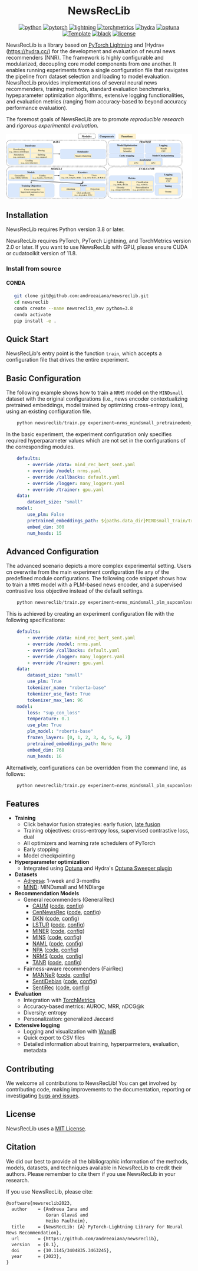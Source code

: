 <div align="center">

# NewsRecLib

[![python](https://img.shields.io/badge/-Python_3.8_%7C_3.9_%7C_3.10-blue?logo=python&logoColor=white)](https://github.com/pre-commit/pre-commit)
[![pytorch](https://img.shields.io/badge/PyTorch_2.0+-ee4c2c?logo=pytorch&logoColor=white)](https://pytorch.org/get-started/locally/)
[![lightning](https://img.shields.io/badge/-Lightning_2.0+-792ee5?logo=pytorchlightning&logoColor=white)](https://pytorchlightning.ai/)
[![torchmetrics](https://img.shields.io/badge/-TorchMetrics_2.0+-792ee5?logo=torchmetrics&logoColor=white)](https://lightning.ai/docs/pytorch/stable/ecosystem/metrics.html)
[![hydra](https://img.shields.io/badge/Config-Hydra_1.3-89b8cd)](https://hydra.cc/)
[![optuna](https://img.shields.io/badge/Optimization-Optuna_1.3-89b8cd)](https://optuna.org/)
<a href="https://github.com/ashleve/lightning-hydra-template"><img alt="Template" src="https://img.shields.io/badge/-Lightning--Hydra--Template-017F2F?style=flat&logo=github&labelColor=gray"></a>
[![black](https://img.shields.io/badge/Code%20Style-Black-black.svg?labelColor=gray)](https://black.readthedocs.io/en/stable/)
[![license](https://img.shields.io/badge/License-MIT-green.svg?labelColor=gray)](https://github.com/ashleve/lightning-hydra-template#license)

</div>

NewsRecLib is a library based on [PyTorch Lightning](https://lightning.ai/docs/pytorch/stable/) and \[Hydra=(https://hydra.cc/)
for the development and evaluation of neural news recommenders (NNR).
The framework is highly configurable and modularized, decoupling core model components from one another.
It enables running experiments from a single configuration file that navigates the pipeline from dataset selection and loading
to model evaluation. NewsRecLib provides implementations of several neural news recommenders, training methods,
standard evaluation benchmarks, hypeparameter optimization algorithms, extensive logging functionalities, and evaluation metrics
(ranging from accuracy-based to beyond accuracy performance evaluation).

The foremost goals of NewsRecLib are to promote *reproducible research* and *rigorous experimental evaluation*.

![NewsRecLib schema](docs/source/_static/framework.png)

## Installation

NewsRecLib requires Python version 3.8 or later.

NewsRecLib requires PyTorch, PyTorch Lightning, and TorchMetrics version 2.0 or later.
If you want to use NewsRecLib with GPU, please ensure CUDA or cudatoolkit version of 11.8.

### Install from source

#### CONDA

```bash
   git clone git@github.com:andreeaiana/newsreclib.git
   cd newsreclib
   conda create --name newsreclib_env python=3.8
   conda activate
   pip install -e .
```

## Quick Start

NewsRecLib's entry point is the function `train`, which accepts a
configuration file that drives the entire experiment.

## Basic Configuration

The following example shows how to train a `NRMS` model on the
`MINDsmall` dataset with the original configurations (i.e., news
encoder contextualizing pretrained embeddings, model trained by
optimizing cross-entropy loss), using an existing configuration file.

```python
    python newsreclib/train.py experiment=nrms_mindsmall_pretrainedemb_celoss_bertsent
```

In the basic experiment, the experiment configuration only specifies
required hyperparameter values which are not set in the configurations
of the corresponding modules.

```yaml
    defaults:
        - override /data: mind_rec_bert_sent.yaml
        - override /model: nrms.yaml
        - override /callbacks: default.yaml
        - override /logger: many_loggers.yaml
        - override /trainer: gpu.yaml
    data:
        dataset_size: "small"
    model:
        use_plm: False
        pretrained_embeddings_path: ${paths.data_dir}MINDsmall_train/transformed_word_embeddings.npy
        embed_dim: 300
        num_heads: 15
```

## Advanced Configuration

The advanced scenario depicts a more complex experimental setting.
Users cn overwrite from the main experiment configuration file any of the
predefined module configurations. The following code snippet shows how
to train a `NRMS` model with a PLM-based news encoder,
and a supervised contrastive loss objective instead of the default settings.

```python
    python newsreclib/train.py experiment=nrms_mindsmall_plm_supconloss_bertsent
```

This is achieved by creating an experiment configuration file with the
following specifications:

```yaml
    defaults:
        - override /data: mind_rec_bert_sent.yaml
        - override /model: nrms.yaml
        - override /callbacks: default.yaml
        - override /logger: many_loggers.yaml
        - override /trainer: gpu.yaml
    data:
        dataset_size: "small"
        use_plm: True
        tokenizer_name: "roberta-base"
        tokenizer_use_fast: True
        tokenizer_max_len: 96
    model:
        loss: "sup_con_loss"
        temperature: 0.1
        use_plm: True
        plm_model: "roberta-base"
        frozen_layers: [0, 1, 2, 3, 4, 5, 6, 7]
        pretrained_embeddings_path: None
        embed_dim: 768
        num_heads: 16
```

Alternatively, configurations can be overridden from the command line, as follows:

```python
    python newsreclib/train.py experiment=nrms_mindsmall_plm_supconloss_bertsent data.batch_size=128
```

## Features

- **Training**
  - Click behavior fusion strategies: early fusion, [late fusion](https://dl.acm.org/doi/pdf/10.1145/3539618.3592062)
  - Training objectives: cross-entropy loss, supervised contrastive loss, dual
  - All optimizers and learning rate schedulers of PyTorch
  - Early stopping
  - Model checkpointing
- **Hyperparameter optimization**
  - Integrated using [Optuna](https://optuna.org/) and Hydra's [Optuna Sweeper plugin](https://hydra.cc/docs/plugins/optuna_sweeper/)
- **Datasets**
  - [Adreesa](https://dl.acm.org/doi/pdf/10.1145/3106426.3109436): 1-week and 3-months
  - [MIND](https://aclanthology.org/2020.acl-main.331.pdf): MINDsmall and MINDlarge
- **Recommendation Models**
  - General recommenders (GeneralRec)
    - [CAUM](https://dl.acm.org/doi/pdf/10.1145/3477495.3531778) ([code](newsreclib/models/general_rec/caum_module.py), [config](configs/model/caum.yaml))
    - [CenNewsRec](https://aclanthology.org/2020.findings-emnlp.128.pdf) ([code](newsreclib/models/general_rec/cen_news_rec_module.py), [config](configs/model/cen_news_rec.yaml))
    - [DKN](https://dl.acm.org/doi/pdf/10.1145/3178876.3186175) ([code](newsreclib/models/general_rec/dkn_module.py), [config](configs/model/dkn.yaml))
    - [LSTUR](https://aclanthology.org/P19-1033.pdf) ([code](newsreclib/models/general_rec/lstur_module.py), [config](configs/model/lstur.yaml))
    - [MINER](https://aclanthology.org/2022.findings-acl.29.pdf) ([code](newsreclib/models/general_rec/miner_module.py), [config](configs/model/miner.yaml))
    - [MINS](https://ieeexplore.ieee.org/abstract/document/9747149) ([code](newsreclib/models/general_rec/mins_module.py), [config](configs/model/mins.yaml))
    - [NAML](https://www.ijcai.org/proceedings/2019/0536.pdf) ([code](newsreclib/models/general_rec/naml_module.py), [config](configs/model/naml.yaml))
    - [NPA](https://dl.acm.org/doi/pdf/10.1145/3292500.3330665) ([code](newsreclib/models/general_rec/npa_module.py), [config](configs/model/npa.yaml))
    - [NRMS](https://aclanthology.org/D19-1671.pdf) ([code](newsreclib/models/general_rec/nrms_module.py), [config](configs/model/nrms.yaml))
    - [TANR](https://aclanthology.org/P19-1110.pdf) ([code](newsreclib/models/general_rec/tanr_module.py), [config](configs/model/tanr.yaml))
  - Fairness-aware recommenders (FairRec)
    - [MANNeR](https://arxiv.org/pdf/2307.16089.pdf) ([code](newsreclib/models/fair_rec/manner_module.py), [config](configs/model/manner_module.yaml))
    - [SentiDebias](https://www.nature.com/articles/s41599-022-01473-1) ([code](newsreclib/models/fair_rec/senti_debias_module.py), [config](configs/model/senti_debias.yaml))
    - [SentiRec](https://aclanthology.org/2020.aacl-main.6.pdf) ([code](newsreclib/models/fair_rec/sentirec_module.py), [config](configs/model/sentirec.yaml))
- **Evaluation**
  - Integration with [TorchMetrics](https://torchmetrics.readthedocs.io/en/stable/)
  - Accuracy-based metrics: AUROC, MRR, nDCG@k
  - Diversity: entropy
  - Personalization: generalized Jaccard
- **Extensive logging**
  - Logging  and visualization with [WandB](https://wandb.ai/site)
  - Quick export to CSV files
  - Detailed information about training, hyperparmeters, evaluation, metadata

## Contributing

We welcome all contributions to NewsRecLib! You can get involved by contributing code, making improvements to the documentation,
reporting or investigating [bugs and issues](https://github.com/andreeaiana/newsreclib/issues).

## License

NewsRecLib uses a [MIT License](./LICENSE).

## Citation

We did our best to provide all the bibliographic information of the methods, models, datasets, and techniques available in NewsRecLib
to credit their authors. Please remember to cite them if you use NewsRecLib in your research.

If you use NewsRecLib, please cite:

```
@software{newsreclib2023,
  author    = {Andreea Iana and
               Goran Glavaš and
               Heiko Paulheim},
  title     = {NewsRecLib: {A} PyTorch-Lightning Library for Neural News Recommendation},
  url       = {https://github.com/andreeaiana/newsreclib},
  version   = {0.1},
  doi       = {10.1145/3404835.3463245},
  year      = {2023},
}

```
